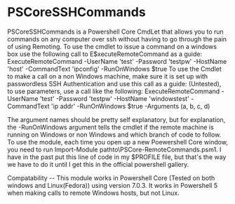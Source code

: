 # PSCoreSSHCommands
PSCoreSSHCommands is a Powershell Core CmdLet that allows you to run commands on any computer over ssh without having to go through the pain of using Remoting.
To use the cmdlet to issue a command on a windows box use the following call to E$xecuteRemoteCommand as a guide:
ExecuteRemoteCommand -UserName 'test' -Password 'testpw' -HostName 'host' -CommandText 'ipconfig' -RunOnWindows $true
To use the Cmdlet to make a call on a non Windows machine, make sure it is set up with passwordless SSH Authentication and use this call as a guide:
(Untested), to use parameters, use a call like the following:
ExecuteRemoteCommand -UserName 'test' -Password 'testpw' -HostName 'windowstest' -CommandText 'ip addr' -RunOnWindows $true -Arguments (a, b, c, d)

The argument names should be pretty self explanatory, but for explanation, the -RunOnWindows argument tells the cmdlet if the remote machine is running on Windows or non Windows and which branch of code to follow.
To use the module, each time you open up a new Poewershell Core window, you need to run Import-Module pathto\PSCore-RemoteCommands.psm1.  I have in the past put this line of code in my $PROFILE file, but that's the way we have to do it until I get this in the official powershell gallery.

Compatability -- This module works in Powershell Core (Tested on both windows and Linux(Fedora)) using version 7.0.3.  It works in Powershell 5 when making calls to remote Windows hosts, but not Linux.
